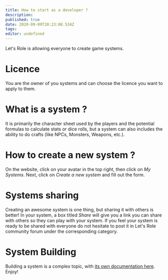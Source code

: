 ```yaml
---
title: How to start as a developer ?
description: 
published: true
date: 2020-09-09T20:23:08.534Z
tags: 
editor: undefined
---
```


Let's Role is allowing everyone to create game systems.

# Licence
You are the owner of you systems and can choose the licence you want to apply to them.

# What is a system ?
It is primarily the character sheet used by the players and the potential formulas to calculate stats or dice rolls, but a system can also includes the ability to do crafts (like NPCs, Monsters, Weapons, etc.).

# How to create a new system ?
On the website, click on your avatar in the top right, then click on *My Systems*. Next, click on *Create a new system* and fill out the form.

# Systems sharing
Creating an awesome system is one thing, but sharing it with others is better! In your system, a box titled *Share* will give you a link you can share with others so they can play with your system. If you feel your system is ready to be shared with everyone do not hesitate to post it in Let's Role community forum under the corresponding category.

# System Building
Building a system is a complex topic, with [its own documentation here](/en/system-builder). Enjoy!
